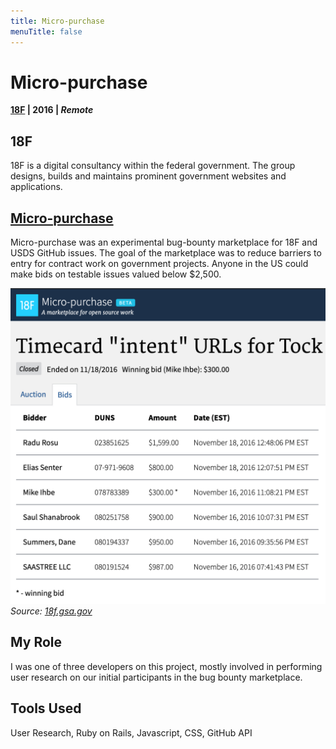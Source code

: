 ```yaml
---
title: Micro-purchase
menuTitle: false
---
```


# Micro-purchase
**[18F](https://18f.gsa.gov/) | 2016 | _Remote_**

## 18F
18F is a digital consultancy within the federal government. The group designs, builds and maintains prominent government websites and applications.

## [Micro-purchase](https://micropurchase.18f.gov)

Micro-purchase was an experimental bug-bounty marketplace for 18F and USDS GitHub issues. The goal of the marketplace was to reduce barriers to entry for contract work on government projects. Anyone in the US could make bids on testable issues valued below $2,500.

![Screenshot from Micro-purchase site](./../../micropurchase.png)
_Source: [18f.gsa.gov](https://18f.gsa.gov)_

## My Role
I was one of three developers on this project, mostly involved in performing user research on our initial participants in the bug bounty marketplace.

## Tools Used
User Research, Ruby on Rails, Javascript, CSS, GitHub API
